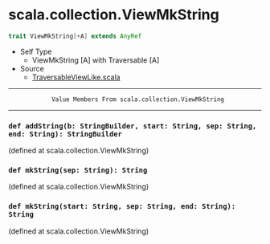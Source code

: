 
#                        scala.collection.ViewMkString                        #

```scala
trait ViewMkString[+A] extends AnyRef
```

* Self Type
  * ViewMkString [A] with Traversable [A]
* Source
  * [TraversableViewLike.scala](https://github.com/scala/scala/tree/6d09a1ba5f/src/library/scala/collection/TraversableViewLike.scala#L1)


--------------------------------------------------------------------------------
                Value Members From scala.collection.ViewMkString
--------------------------------------------------------------------------------


### `def addString(b: StringBuilder, start: String, sep: String, end: String): StringBuilder` ###

(defined at scala.collection.ViewMkString)


### `def mkString(sep: String): String`                                      ###

(defined at scala.collection.ViewMkString)


### `def mkString(start: String, sep: String, end: String): String`          ###
(defined at scala.collection.ViewMkString)
